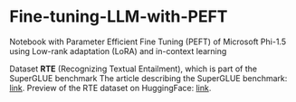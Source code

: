 # Fine-tuning-LLM-with-PEFT
Notebook with Parameter Efficient Fine Tuning (PEFT) of Microsoft Phi-1.5 using Low-rank adaptation (LoRA) and in-context learning

Dataset **RTE** (Recognizing Textual Entailment), which is part of the SuperGLUE benchmark
The article describing the SuperGLUE benchmark: [link](https://arxiv.org/abs/1905.00537).
Preview of the RTE dataset on HuggingFace: [link](https://huggingface.co/datasets/super_glue/viewer/rte).

